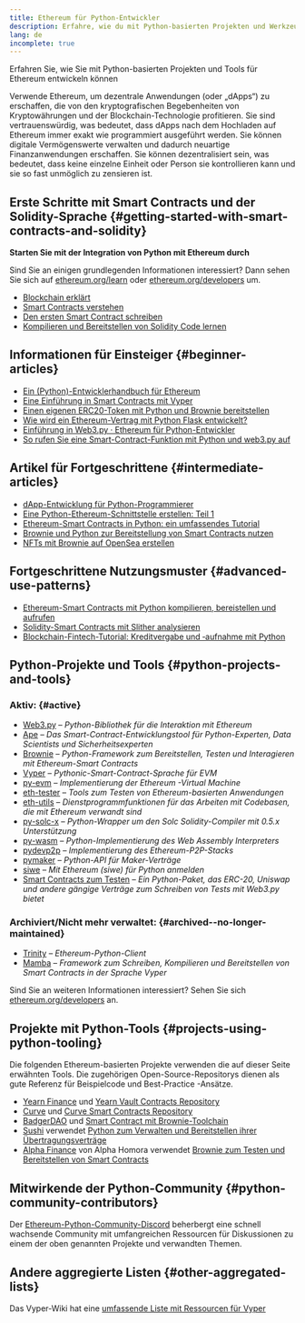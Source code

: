 ```yaml
---
title: Ethereum für Python-Entwickler
description: Erfahre, wie du mit Python-basierten Projekten und Werkzeugen für Ethereum entwickeln kannst
lang: de
incomplete: true
---
```


<div class="featured">Erfahren Sie, wie Sie mit Python-basierten Projekten und Tools für Ethereum entwickeln können</div>

Verwende Ethereum, um dezentrale Anwendungen (oder „dApps“) zu erschaffen, die von den kryptografischen Begebenheiten von Kryptowährungen und der Blockchain-Technologie profitieren. Sie sind vertrauenswürdig, was bedeutet, dass dApps nach dem Hochladen auf Ethereum immer exakt wie programmiert ausgeführt werden. Sie können digitale Vermögenswerte verwalten und dadurch neuartige Finanzanwendungen erschaffen. Sie können dezentralisiert sein, was bedeutet, dass keine einzelne Einheit oder Person sie kontrollieren kann und sie so fast unmöglich zu zensieren ist.

## Erste Schritte mit Smart Contracts und der Solidity-Sprache {#getting-started-with-smart-contracts-and-solidity}

**Starten Sie mit der Integration von Python mit Ethereum durch**

Sind Sie an einigen grundlegenden Informationen interessiert? Dann sehen Sie sich auf [ethereum.org/learn](/learn/) oder [ethereum.org/developers](/developers/) um.

- [Blockchain erklärt](https://kauri.io/article/d55684513211466da7f8cc03987607d5/blockchain-explained)
- [Smart Contracts verstehen](https://kauri.io/article/e4f66c6079e74a4a9b532148d3158188/ethereum-101-part-5-the-smart-contract)
- [Den ersten Smart Contract schreiben](https://kauri.io/article/124b7db1d0cf4f47b414f8b13c9d66e2/remix-ide-your-first-smart-contract)
- [Kompilieren und Bereitstellen von Solidity Code lernen](https://kauri.io/article/973c5f54c4434bb1b0160cff8c695369/understanding-smart-contract-compilation-and-deployment)

## Informationen für Einsteiger {#beginner-articles}

- [Ein (Python)-Entwicklerhandbuch für Ethereum](https://snakecharmers.ethereum.org/a-developers-guide-to-ethereum-pt-1/)
- [Eine Einführung in Smart Contracts mit Vyper](https://kauri.io/#collections/Getting%20Started/an-introduction-to-smart-contracts-with-vyper/)
- [Einen eigenen ERC20-Token mit Python und Brownie bereitstellen](https://betterprogramming.pub/python-blockchain-token-deployment-tutorial-create-an-erc20-77a5fd2e1a58)
- [Wie wird ein Ethereum-Vertrag mit Python Flask entwickelt?](https://medium.com/coinmonks/how-to-develop-ethereum-contract-using-python-flask-9758fe65976e)
- [Einführung in Web3.py · Ethereum für Python-Entwickler](https://www.dappuniversity.com/articles/web3-py-intro)
- [So rufen Sie eine Smart-Contract-Funktion mit Python und web3.py auf](https://stackoverflow.com/questions/57580702/how-to-call-a-smart-contract-function-using-python-and-web3-py)

## Artikel für Fortgeschrittene {#intermediate-articles}

- [dApp-Entwicklung für Python-Programmierer](https://levelup.gitconnected.com/dapps-development-for-python-developers-f52b32b54f28)
- [Eine Python-Ethereum-Schnittstelle erstellen: Teil 1](https://hackernoon.com/creating-a-python-ethereum-interface-part-1-4d2e47ea0f4d)
- [Ethereum-Smart Contracts in Python: ein umfassendes Tutorial](https://hackernoon.com/ethereum-smart-contracts-in-python-a-comprehensive-ish-guide-771b03990988)
- [Brownie und Python zur Bereitstellung von Smart Contracts nutzen](https://dev.to/patrickalphac/using-brownie-for-to-deploy-smart-contracts-1kkp)
- [NFTs mit Brownie auf OpenSea erstellen](https://www.freecodecamp.org/news/how-to-make-an-nft-and-render-on-opensea-marketplace/)

## Fortgeschrittene Nutzungsmuster {#advanced-use-patterns}

- [Ethereum-Smart Contracts mit Python kompilieren, bereistellen und aufrufen](https://yohanes.gultom.id/2018/11/28/compiling-deploying-and-calling-ethereum-smartcontract-using-python/)
- [Solidity-Smart Contracts mit Slither analysieren](https://kauri.io/#collections/DevOps/analyze-solidity-smart-contracts-with-slither/#analyze-solidity-smart-contracts-with-slither)
- [Blockchain-Fintech-Tutorial: Kreditvergabe und ‑aufnahme mit Python](https://blog.chain.link/blockchain-fintech-defi-tutorial-lending-borrowing-python/)

## Python-Projekte und Tools {#python-projects-and-tools}

### Aktiv: {#active}

- [Web3.py](https://github.com/ethereum/web3.py) – _Python-Bibliothek für die Interaktion mit Ethereum_
- [Ape](https://github.com/ApeWorX/ape) – _Das Smart-Contract-Entwicklungstool für Python-Experten, Data Scientists und Sicherheitsexperten_
- [Brownie](https://github.com/eth-brownie/brownie) – _Python-Framework zum Bereitstellen, Testen und Interagieren mit Ethereum-Smart Contracts_
- [Vyper](https://github.com/ethereum/vyper/) – _Pythonic-Smart-Contract-Sprache für EVM_
- [py-evm](https://github.com/ethereum/py-evm) – _Implementierung der Ethereum -Virtual Machine_
- [eth-tester](https://github.com/ethereum/eth-tester) – _Tools zum Testen von Ethereum-basierten Anwendungen_
- [eth-utils](https://github.com/ethereum/eth-utils/) – _Dienstprogrammfunktionen für das Arbeiten mit Codebasen, die mit Ethereum verwandt sind_
- [py-solc-x](https://pypi.org/project/py-solc-x/) – _Python-Wrapper um den Solc Solidity-Compiler mit 0.5.x Unterstützung_
- [py-wasm](https://github.com/ethereum/py-wasm) – _Python-Implementierung des Web Assembly Interpreters_
- [pydevp2p](https://github.com/ethereum/pydevp2p) – _Implementierung des Ethereum-P2P-Stacks_
- [pymaker](https://github.com/makerdao/pymaker) – _Python-API für Maker-Verträge_
- [siwe](https://github.com/spruceid/siwe-py) – _Mit Ethereum (siwe) für Python anmelden_
- [Smart Contracts zum Testen](https://github.com/tradingstrategy-ai/smart-contracts-for-testing) – _Ein Python-Paket, das ERC-20, Uniswap und andere gängige Verträge zum Schreiben von Tests mit Web3.py bietet_

### Archiviert/Nicht mehr verwaltet: {#archived--no-longer-maintained}

- [Trinity](https://github.com/ethereum/trinity) – _Ethereum-Python-Client_
- [Mamba](https://mamba.black) – _Framework zum Schreiben, Kompilieren und Bereitstellen von Smart Contracts in der Sprache Vyper_

Sind Sie an weiteren Informationen interessiert? Sehen Sie sich [ethereum.org/developers](/developers/) an.

## Projekte mit Python-Tools {#projects-using-python-tooling}

Die folgenden Ethereum-basierten Projekte verwenden die auf dieser Seite erwähnten Tools. Die zugehörigen Open-Source-Repositorys dienen als gute Referenz für Beispielcode und Best-Practice -Ansätze.

- [Yearn Finance](https://yearn.finance/) und [Yearn Vault Contracts Repository](https://github.com/yearn/yearn-vaults)
- [Curve](https://curve.fi/) und [Curve Smart Contracts Repository](https://github.com/curvefi/curve-contract)
- [BadgerDAO](https://badger.com/) und [Smart Contract mit Brownie-Toolchain](https://github.com/Badger-Finance/badger-system)
- [Sushi](https://sushi.com/) verwendet [Python zum Verwalten und Bereitstellen ihrer Übertragungsverträge](https://github.com/sushiswap/sushi-vesting-protocols)
- [Alpha Finance](https://alphafinance.io/) von Alpha Homora verwendet [ Brownie zum Testen und Bereitstellen von Smart Contracts](https://github.com/AlphaFinanceLab/alpha-staking-contract)

## Mitwirkende der Python-Community {#python-community-contributors}

Der [Ethereum-Python-Community-Discord](https://discord.gg/9zk7snTfWe) beherbergt eine schnell wachsende Community mit umfangreichen Ressourcen für Diskussionen zu einem der oben genannten Projekte und verwandten Themen.

## Andere aggregierte Listen {#other-aggregated-lists}

Das Vyper-Wiki hat eine [umfassende Liste mit Ressourcen für Vyper](https://github.com/ethereum/vyper/wiki/Vyper-tools-and-resources)
